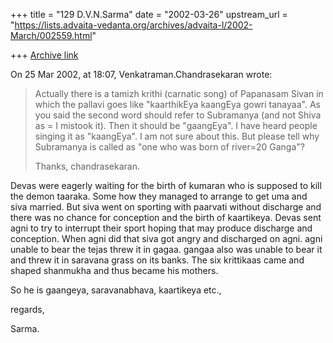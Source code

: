 +++
title = "129 D.V.N.Sarma"
date = "2002-03-26"
upstream_url = "https://lists.advaita-vedanta.org/archives/advaita-l/2002-March/002559.html"

+++
[Archive link](https://lists.advaita-vedanta.org/archives/advaita-l/2002-March/002559.html)

On 25 Mar 2002, at 18:07,  Venkatraman.Chandrasekaran wrote:

> Actually there is a tamizh krithi (carnatic song) of Papanasam Sivan
> in which the pallavi goes like "kaarthikEya kaangEya gowri tanayaa".
> As you said the second word should refer to Subramanya (and not Shiva as =
> I
> mistook it). Then it should be "gaangEya". I have heard people singing
> it as "kaangEya". I am not sure about this.
> But please tell why Subramanya is called as "one who was born of river=20
> Ganga"?
>
> Thanks,
> chandrasekaran.
>
Devas were eagerly waiting for the birth of kumaran who
is supposed to kill the demon taaraka. Some how they
managed to arrange to get uma and siva married. But siva
went on sporting with paarvati without discharge and there
was no chance for conception and the birth of kaartikeya.
Devas sent agni to try to interrupt their sport hoping that
may produce discharge and conception. When agni did that
siva got angry and discharged on agni. agni unable to bear
the tejas threw it in gagaa. gangaa also was unable to bear it
and threw it in saravana grass on its banks. The six krittikaas
came and shaped shanmukha and thus became his mothers.

So he is gaangeya, saravanabhava, kaartikeya etc.,

regards,

Sarma.

